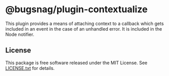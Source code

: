 # @bugsnag/plugin-contextualize

This plugin provides a means of attaching context to a callback which gets included in an event in the case of an unhandled error. It is included in the Node notifier.

## License

This package is free software released under the MIT License. See [LICENSE.txt](./LICENSE.txt) for details.
